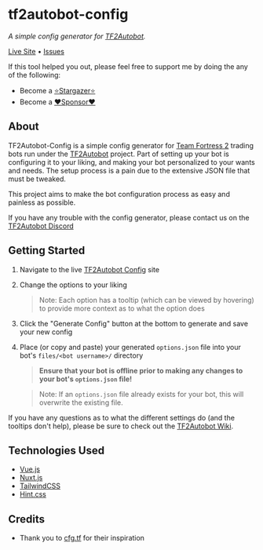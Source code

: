 # tf2autobot-config

_A simple config generator for [TF2Autobot](https://github.com/TF2Autobot/tf2autobot)._

[Live Site](https://bonfire.github.io/tf2autobot-config/) • [Issues](https://github.com/Bonfire/tf2autobot-config/issues)

If this tool helped you out, please feel free to support me by doing the any of the following: 
- Become a [⭐Stargazer⭐](https://github.com/Bonfire/tf2autobot-config/stargazers)
- Become a [❤️Sponsor❤️](https://github.com/sponsors/Bonfire)

## About

TF2Autobot-Config is a simple config generator for [Team Fortress 2](https://www.teamfortress.com/) trading bots run under the [TF2Autobot](https://github.com/TF2Autobot/tf2autobot) project. Part of setting up your bot is configuring it to your liking, and making your bot personalized to your wants and needs. The setup process is a pain due to the extensive JSON file that must be tweaked.

This project aims to make the bot configuration process as easy and painless as possible.

If you have any trouble with the config generator, please contact us on the [TF2Autobot Discord](https://discord.gg/78ZKRB4BTr)

## Getting Started

1. Navigate to the live [TF2Autobot Config](https://bonfire.github.io/tf2autobot-config/) site

2. Change the options to your liking

   > Note: Each option has a tooltip (which can be viewed by hovering) to provide more context as to what the option does

3. Click the "Generate Config" button at the bottom to generate and save your new config

4. Place (or copy and paste) your generated `options.json` file into your bot's `files/<bot username>/` directory

   > **Ensure that your bot is offline prior to making any changes to your bot's `options.json` file!**

   > Note: If an `options.json` file already exists for your bot, this will overwrite the existing file.

If you have any questions as to what the different settings do (and the tooltips don't help), please be sure to check out the [TF2Autobot Wiki](https://github.com/TF2Autobot/tf2autobot/wiki/Configure-your-options.json-file).

## Technologies Used

- [Vue.js](https://vuejs.org/)
- [Nuxt.js](https://nuxtjs.org/)
- [TailwindCSS](https://tailwindcss.com/)
- [Hint.css](https://github.com/chinchang/hint.css)

## Credits

- Thank you to [cfg.tf](https://cfg.tf/) for their inspiration
